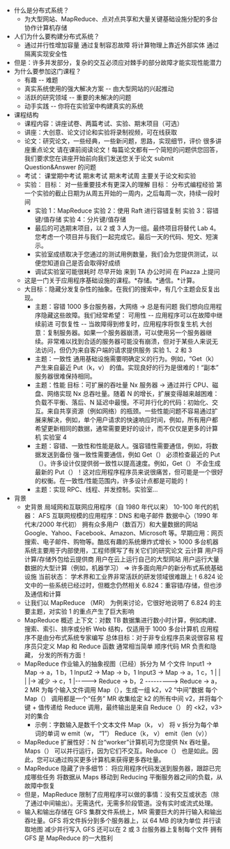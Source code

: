 - 什么是分布式系统？
	- 为大型网站、MapReduce、点对点共享和大量关键基础设施分配的多台协作计算机存储
- 人们为什么要构建分布式系统？
	- 通过并行性增加容量 通过复制容忍故障 将计算物理上靠近外部实体 通过隔离实现安全性
- 但是：许多并发部分，复杂的交互必须应对棘手的部分故障才能实现性能潜力
- 为什么要参加这门课程？
	- 有趣 -- 难题
	- 真实系统使用的强大解决方案 -- 由大型网站的兴起推动 
	- 活跃的研究领域 -- 重要的未解决的问题 
	- 动手实践 -- 你将在实验室中构建真实的系统
- 课程结构
	- 课程内容：讲座试卷、两篇考试、实验、期末项目（可选）
	- 讲座：大创意、论文讨论和实验将录制视频，可在线获取
	- 论文：研究论文，一些经典，一些新问题，思路，实现细节，评价 很多讲座重点论文 请在课前阅读论文！每篇论文都有一个简短的问题供您回答，我们要求您在讲座开始前向我们发送您关于论文 submit Question&Answer 的问题
	- 考试： 课堂期中考试 期末考试 期末考试周 主要关于论文和实验
	- 实验： 目标： 对一些重要技术有更深入的理解 目标： 分布式编程经验 第一个实验的截止日期为从周五开始的一周内，之后每周一次，持续一段时间
		- 实验 1：MapReduce 实验 2：使用 Raft 进行容错复制 实验 3：容错键/值存储 实验 4：分片键/值存储
		- 最后的可选期末项目，以 2 或 3 人为一组。最终项目将替代 Lab 4。您考虑一个项目并与我们一起完成它。最后一天的代码、短文、短演示。
		- 实验室成绩取决于您通过的测试用例数量，我们会为您提供测试，以便您知道自己是否会取得好成绩
		- 调试实验室可能很耗时 尽早开始 来到 TA 办公时间 在 Piazza 上提问
	- 这是一门关于应用程序基础设施的课程。*存储。*通信。*计算。
	- 大目标：隐藏分发复杂性的抽象。在我们的搜索中，有几个主题会反复出现。
		- 主题：容错 1000 多台服务器，大网络 -> 总是有问题 我们想向应用程序隐藏这些故障。我们经常希望： 可用性 -- 应用程序可以在故障中继续前进 可恢复性 -- 当故障得到修复时，应用程序将恢复生机 大创意：复制服务器。如果一个服务器崩溃，可以使用另一个服务器继续。非常难以找到合适的服务器可能没有崩溃，但对于某些人来说无法访问，但仍为来自客户端的请求提供服务 实验 1、2 和 3
		- 主题：一致性 通用基础设施需要明确定义的行为。例如，“Get（k） 产生来自最近 Put（k，v） 的值。实现良好的行为是很难的！“副本” 服务器很难保持相同。
		- 主题：性能 目标：可扩展的吞吐量 Nx 服务器 -> 通过并行 CPU、磁盘、网络实现 Nx 总吞吐量。随着 N 的增长，扩展变得越来越困难：负载不平衡、落后、N 延迟中最慢。不可并行化的代码：初始化、交互。来自共享资源（例如网络）的瓶颈。一些性能问题不容易通过扩展来解决，例如，单个用户请求的快速响应时间，例如，所有用户都希望更新相同的数据，通常需要更好的设计，而不仅仅是更多的计算机 实验室 4
		- 主题：容错、一致性和性能是敌人。强容错性需要通信，例如，将数据发送到备份 强一致性需要通信，例如 Get（） 必须检查最近的 Put（）。许多设计仅提供弱一致性以提高速度。例如，Get（） 不会生成最新的 Put（）！这对应用程序程序员来说很痛苦，但可能是一个很好的权衡。在一致性/性能范围内，许多设计点都是可能的！
		- 主题：实现 RPC、线程、并发控制。实验室...
- 背景
	- 史背景 局域网和互联网应用程序（自 1980 年代以来） 10-100 年代的机器： AFS 互联网规模的应用程序：DNS 和电子邮件 数据中心（1990 年代末/2000 年代初） 拥有众多用户（数百万）和大量数据的网站 Google、Yahoo、Facebook、Amazon、Microsoft 等。早期应用：网页搜索、电子邮件、购物等。酷炫有趣的系统爆炸式增长 > 1000 多台机器 系统主要用于内部使用，工程师撰写了有关它们的研究论文 云计算 用户将计算/存储外包给云提供商 用户在云上运行自己的大型网站 用户运行大量数据的大型计算（例如，机器学习） => 许多面向用户的新分布式系统基础设施 当前状态： 学术界和工业界非常活跃的研发领域很难跟上！6.824 论文中的一些系统已经过时，但概念仍然相关 6.824：重容错/存储，但也涉及通信和计算
	- 让我们以 MapReduce （MR） 为例来讨论，它很好地说明了 6.824 的主要主题，对实验 1 的重点产生了巨大影响
	- MapReduce 概述 上下文：对数 TB 数据集进行数小时计算，例如构建、搜索、索引、排序或分析 Web 结构，仅适用于 1000 多台计算机 应用程序不是由分布式系统专家编写 总体目标：对于非专业程序员来说很容易 程序员只定义 Map 和 Reduce 函数 通常相当简单 顺序代码 MR 负责和隐藏， 分发的所有方面！
	- MapReduce 作业输入的抽象视图（已经）拆分为 M 个文件 Input1 -> Map -> a，1 b，1 Input2 -> Map -> b，1 Input3 -> Map -> a，1 c，1 | | | |-> 减少 -> c，1 |-----> Reduce -> b，2 ---------> Reduce -> a，2 MR 为每个输入文件调用 Map（），生成一组 k2，v2 “中间”数据 每个 Map（） 调用都是一个“任务” MR 收集给定 k2 的所有中间 v2，并将每个键 + 值传递给 Reduce 调用，最终输出是来自 Reduce（） 的 <k2，v3> 对的集合
		- 示例：字数输入是数千个文本文件 Map（k， v） 将 v 拆分为每个单词的单词 w emit（w， “1”） Reduce（k， v） emit（len（v））
	- MapReduce 扩展性好：N 台“worker”计算机可为您提供 Nx 吞吐量。Maps（） 可以并行运行，因为它们不交互。Reduce（） 也是如此。因此，您可以通过购买更多计算机来获得更多吞吐量。
	- MapReduce 隐藏了许多细节： 将应用程序代码发送到服务器，跟踪已完成哪些任务 将数据从 Maps 移动到 Reducing 平衡服务器之间的负载，从故障中恢复
	- 但是，MapReduce 限制了应用程序可以做的事情：没有交互或状态（除了通过中间输出）。无需迭代，无需多阶段管道。没有实时或流式处理。
	- 输入和输出存储在 GFS 集群文件系统上，MR 需要巨大的并行输入和输出吞吐量。GFS 将文件拆分到多个服务器上，以 64 MB 的块为单位 并行读取地图 减少并行写入 GFS 还可以在 2 或 3 台服务器上复制每个文件 拥有 GFS 是 MapReduce 的一大胜利